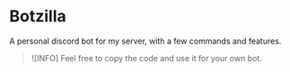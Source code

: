 # Botzilla
A personal discord bot for my server, with a few commands and features.

>![INFO] Feel free to copy the code and use it for your own bot.